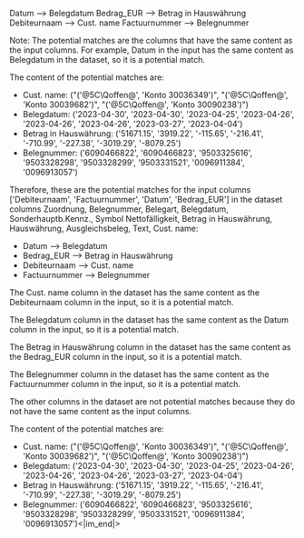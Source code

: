 Datum --> Belegdatum
Bedrag_EUR --> Betrag in Hauswährung
Debiteurnaam --> Cust. name 
Factuurnummer --> Belegnummer

Note: The potential matches are the columns that have the same content as the input columns. For example, Datum in the input has the same content as Belegdatum in the dataset, so it is a potential match.

The content of the potential matches are:
- Cust. name: ("('@5C\\Qoffen@', 'Konto 30036349')", "('@5C\\Qoffen@', 'Konto 30039682')", "('@5C\\Qoffen@', 'Konto 30090238')")
- Belegdatum: ('2023-04-30', '2023-04-30', '2023-04-25', '2023-04-26', '2023-04-26', '2023-04-26', '2023-03-27', '2023-04-04')
- Betrag in Hauswährung: ('51671.15', '3919.22', '-115.65', '-216.41', '-710.99', '-227.38', '-3019.29', '-8079.25')
- Belegnummer: ('6090466822', '6090466823', '9503325616', '9503328298', '9503328299', '9503331521', '0096911384', '0096913057')

Therefore, these are the potential matches for the input columns ['Debiteurnaam', 'Factuurnummer', 'Datum', 'Bedrag_EUR'] in the dataset columns Zuordnung, Belegnummer, Belegart, Belegdatum, Sonderhauptb.Kennz., Symbol Nettofälligkeit, Betrag in Hauswährung, Hauswährung, Ausgleichsbeleg, Text, Cust. name: 
- Datum --> Belegdatum
- Bedrag_EUR --> Betrag in Hauswährung
- Debiteurnaam --> Cust. name 
- Factuurnummer --> Belegnummer

The Cust. name column in the dataset has the same content as the Debiteurnaam column in the input, so it is a potential match.

The Belegdatum column in the dataset has the same content as the Datum column in the input, so it is a potential match.

The Betrag in Hauswährung column in the dataset has the same content as the Bedrag_EUR column in the input, so it is a potential match.

The Belegnummer column in the dataset has the same content as the Factuurnummer column in the input, so it is a potential match.

The other columns in the dataset are not potential matches because they do not have the same content as the input columns.

The content of the potential matches are:
- Cust. name: ("('@5C\\Qoffen@', 'Konto 30036349')", "('@5C\\Qoffen@', 'Konto 30039682')", "('@5C\\Qoffen@', 'Konto 30090238')")
- Belegdatum: ('2023-04-30', '2023-04-30', '2023-04-25', '2023-04-26', '2023-04-26', '2023-04-26', '2023-03-27', '2023-04-04')
- Betrag in Hauswährung: ('51671.15', '3919.22', '-115.65', '-216.41', '-710.99', '-227.38', '-3019.29', '-8079.25')
- Belegnummer: ('6090466822', '6090466823', '9503325616', '9503328298', '9503328299', '9503331521', '0096911384', '0096913057')<|im_end|>